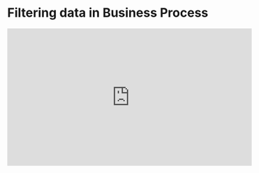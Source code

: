 ﻿# Filtering data in Business Process

<iframe width="560" height="315" src="https://www.youtube.com/embed/7GhNi_2FFsM?list=PL1DEQjXG2xnKS0Zo7h-PrExXZ18hGxhvA" frameborder="0" allowfullscreen></iframe>

